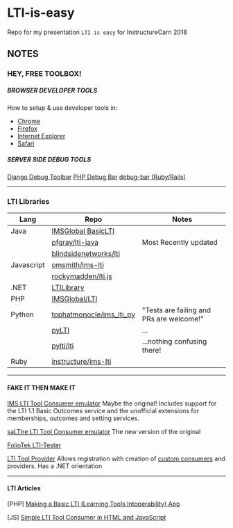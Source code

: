 # LTI-is-easy
Repo for my presentation `LTI is easy` for InstructureCarn 2018

## NOTES

### HEY, FREE TOOLBOX!

##### BROWSER DEVELOPER TOOLS 

How to setup & use developer tools in: 

* [Chrome](https://developers.google.com/web/tools/chrome-devtools/ "Chrome")
* [Firefox](https://developer.mozilla.org/en-US/docs/Tools "Firefox")
* [Internet Explorer](https://msdn.microsoft.com/en-us/library/dd565628(v=vs.85).aspx "Internet Explorer")
* [Safari](https://developer.apple.com/safari/tools/ "Safari")

##### SERVER SIDE DEBUG TOOLS

[Django Debug Toolbar](https://django-debug-toolbar.readthedocs.io/en/stable/index.html "Django Debug Toolbar")
[PHP Debug Bar](http://phpdebugbar.com/ "PHP Debug Bar")
[debug-bar (Ruby/Rails) ](https://github.com/whitepages/debug-bar "(Rails) debug-bar")


<hr>

### LTI Libraries

| Lang       | Repo                                                                        | Notes                                    |
|------------|-----------------------------------------------------------------------------|------------------------------------------|
| Java       | [IMSGlobal BasicLTI](https://github.com/IMSGlobal/basiclti-util-java)       |                                          |
|            | [pfgray/lti-java](https://github.com/pfgray/lti-java)                       | Most Recently updated                    |
|            | [blindsidenetworks/lti](https://github.com/blindsidenetworks/lti)           |                                          |
| Javascript | [omsmith/ims-lti](https://github.com/omsmith/ims-lti)                       |                                          |
|            | [rockymadden/lti.js](https://github.com/rockymadden/lti.js/)                |                                          |
| .NET       | [LTILibrary](https://github.com/andyfmiller/LtiLibrary "LTILibrary")        |                                          |
| PHP        | [IMSGlobal/LTI](https://github.com/IMSGlobal/LTI-Tool-Provider-Library-PHP) |                                          |
| Python     | [tophatmonocle/ims_lti_py](https://github.com/tophatmonocle/ims_lti_py)     | "Tests are failing and PRs are welcome!" |
|            | [pyLTI](https://github.com/mitodl/pylti)                                    | ...                                      |
|            | [pylti/lti](https://github.com/pylti/lti)                                   | ...nothing confusing there!              |
| Ruby       | [instructure/ims-lti](https://github.com/instructure/ims-lti)               |                                          |
<hr>

#### FAKE IT THEN MAKE IT

[IMS LTI Tool Consumer emulator](http://ltiapps.net/test/tc.php "IMS LTI Tool Consumer emulator")
Maybe the original! Includes support for the LTI 1.1 Basic Outcomes service and the unofficial extensions for memberships, outcomes and setting services.

[saLTIre LTI Tool Consumer emulator](http://lti.tools/saltire/tc "saLTIre LTI Tool Consumer emulator")
The new version of the original

[FolioTek LTI-Tester](http://foliotek.github.io/LTI-Tester/ "FolioTek LTI-Tester")

[LTI Tool Provider](http://provider.azurewebsites.net/ "LTI Tool Provider") 
Allows registration with creation of [custom consumers](http://provider.azurewebsites.net/Consumer/Details/2151 "custom consumers") and providers. Has a .NET orientation

<hr>

#### LTI Articles

[PHP] [Making a Basic LTI (Learning Tools Intoperability) App](https://acrl.ala.org/techconnect/post/making-a-basic-lti-learning-tools-intoperability-app/ "Making a Basic LTI (Learning Tools Intoperability) App") 

[JS] [Simple LTI Tool Consumer in HTML and JavaScript](https://medium.com/lcom-techblog/simple-lti-tool-consumer-in-html-and-javascript-72ca153d7a83 "Simple LTI Tool Consumer in HTML and JavaScript")

